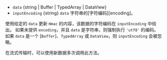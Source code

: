 <!-- YAML
added: v0.1.94
changes:
  - version: v6.0.0
    pr-url: https://github.com/nodejs/node/pull/5522
    description: The default `inputEncoding` changed from `binary` to `utf8`.
-->

* `data` {string | Buffer | TypedArray | DataView}
* `inputEncoding` {string} `data` 字符串的[字符编码][encoding]。

使用给定的 `data` 更新 `Hmac` 的内容，该数据的字符编码在 `inputEncoding` 中给出。
如果未提供 `encoding`，并且 `data` 是字符串，则强制执行 `'utf8'` 的编码。 
如果 `data` 是一个 [`Buffer`]、`TypedArray` 或 `DataView`，则 `inputEncoding` 会被忽略。

在流式传输时，可以使用新数据多次调用此方法。

